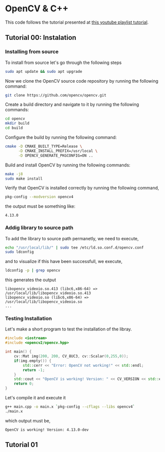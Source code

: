 # OpenCV & C++

This code follows the tutorial presented at [this youtube playlist tutorial](https://youtube.com/playlist?list=PLUTbi0GOQwghR9db9p6yHqwvzc989q_mu&si=IQo60Ht2uCPmS9Gj).

## Tutorial 00: Instalation
### Installing from source

To install from source let's go through the following steps
```bash
sudo apt update && sudo apt upgrade
```

Now we clone the OpenCV source code repository by running the following command:
```bash
git clone https://github.com/opencv/opencv.git
```

Create a build directory and navigate to it by running the following commands:
```bash
cd opencv
mkdir build
cd build
```

Configure the build by running the following command:
```bash
cmake -D CMAKE_BUILT_TYPE=Release \
      -D CMAKE_INSTALL_PREFIX=/usr/local \
      -D OPENCV_GENERATE_PKGCONFIG=ON ..
```

Build and install OpenCV by running the following commands:
```bash
make -j8
sudo make install
```

Verify that OpenCV is installed correctly by running the following command,
```bash
pkg-config --modversion opencv4
```
the output must be something like:
```PlainText
4.13.0
```

### Addig library to source path

To add the library to source path permanetly, we need to execute,
```bash
echo "/usr/local/lib/" | sudo tee /etc/ld.so.conf.d/opencv.conf
sudo ldconfig
```
and to visualize if this have been successfull, we execute,
```bash
ldconfig -p | grep opencv
```
this generates the output
```PlainText
libopencv_videoio.so.413 (libc6,x86-64) => /usr/local/lib/libopencv_videoio.so.413
libopencv_videoio.so (libc6,x86-64) => /usr/local/lib/libopencv_videoio.so
...
```

### Testing Installation

Let's make a short program to test the installation of the libray.
```cpp
#include <iostream>
#include <opencv2/opencv.hpp>

int main() {
    cv::Mat img(200, 200, CV_8UC3, cv::Scalar(0,255,0));
    if(img.empty()) {
        std::cerr << "Error: OpenCV not working!" << std::endl;
        return -1;
    }
    std::cout << "OpenCV is working! Version: " << CV_VERSION << std::endl;
    return 0;
}
```

Let's compile it and execute it
```bash
g++ main.cpp -o main.x `pkg-config --cflags --libs opencv4`
./main.x
```
which output must be,
```PlainText
OpenCV is working! Version: 4.13.0-dev
```


## Tutorial 01
